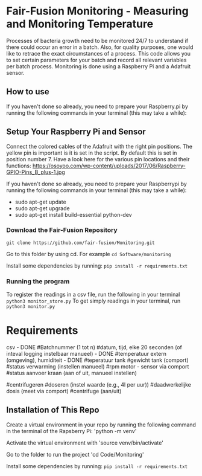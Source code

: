 # Fair-Fusion Monitoring - Measuring and Monitoring Temperature
Processes of bacteria growth need to be monitored 24/7 to understand if there could occur an error in a batch. Also, for quality purposes, one would like to retrace the exact circumstances of a process. 
This code allows you to set certain parameters for your batch and record all relevant variables per batch process. Monitoring is done using a Raspberry Pi and a Adafruit sensor.

## How to use
If you haven't done so already, you need to prepare your Raspberry.pi by running the following commands in your terminal (this may take a while):

## Setup Your Raspberry Pi and Sensor
Connect the colored cables of the Adafruit with the right pin positions. The yellow pin is important is it is set in the script. By default this is set in position number 7. Have a look here for the various pin locations and their functions: https://osoyoo.com/wp-content/uploads/2017/06/Raspberry-GPIO-Pins_B_plus-1.jpg

If you haven't done so already, you need to prepare your Raspberrypi by running the following commands in your terminal (this may take a while):
- sudo apt-get update
- sudo apt-get upgrade
- sudo apt-get install build-essential python-dev

### Download the Fair-Fusion Repository
`git clone https://github.com/fair-fusion/Monitoring.git`

Go to this folder by using cd. For example `cd Software/monitoring`

Install some dependencies by running:
`pip install -r requirements.txt`

### Running the program
To register the readings in a csv file, run the following in your terminal `python3 monitor_store.py`
To get simply readings in your terminal, run `python3 monitor.py`

# Requirements
csv - DONE
#Batchnummer (1 tot n)
#datum, tijd, elke 20 seconden (of inteval logging instelbaar manueel) - DONE
#temperatuur extern (omgeving), humiditeit - DONE
#teperatuur tank
#gewicht tank (comport)
#status verwarming (instellen manueel)
#rpm motor - sensor via comport
#status aanvoer kraan (aan of uit, manueel instellen)

#centrifugeren
#doseren (instel waarde (e.g., 4l per uur))
#daadwerkelijke dosis (meet via comport)
#centrifuge (aan/uit)

## Installation of This Repo
Create a virtual environment in your repo by running the following command in the terminal of the Rapsberry Pi:
'python -m venv' 

Activate the virtual environment with 'source venv/bin/activate'

Go to the folder to run the project
'cd Code/Monitoring'

Install some dependencies by running:
`pip install -r requirements.txt`